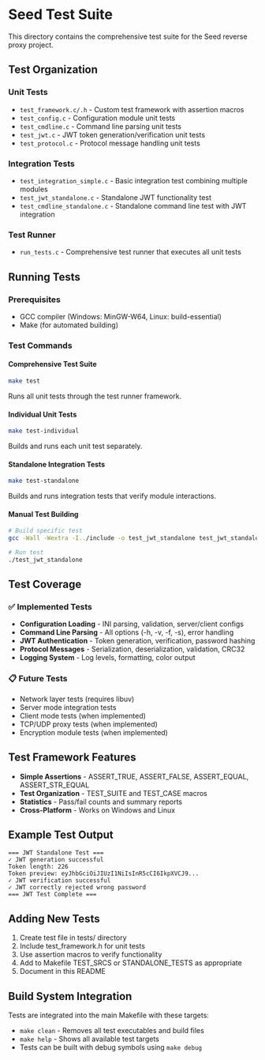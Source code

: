 # Seed Test Suite

This directory contains the comprehensive test suite for the Seed reverse proxy project.

## Test Organization

### Unit Tests
- `test_framework.c/.h` - Custom test framework with assertion macros
- `test_config.c` - Configuration module unit tests
- `test_cmdline.c` - Command line parsing unit tests  
- `test_jwt.c` - JWT token generation/verification unit tests
- `test_protocol.c` - Protocol message handling unit tests

### Integration Tests
- `test_integration_simple.c` - Basic integration test combining multiple modules
- `test_jwt_standalone.c` - Standalone JWT functionality test
- `test_cmdline_standalone.c` - Standalone command line test with JWT integration

### Test Runner
- `run_tests.c` - Comprehensive test runner that executes all unit tests

## Running Tests

### Prerequisites
- GCC compiler (Windows: MinGW-W64, Linux: build-essential)
- Make (for automated building)

### Test Commands

#### Comprehensive Test Suite
```bash
make test
```
Runs all unit tests through the test runner framework.

#### Individual Unit Tests  
```bash
make test-individual
```
Builds and runs each unit test separately.

#### Standalone Integration Tests
```bash
make test-standalone
```
Builds and runs integration tests that verify module interactions.

#### Manual Test Building
```bash
# Build specific test
gcc -Wall -Wextra -I../include -o test_jwt_standalone test_jwt_standalone.c ../src/log.c ../src/jwt.c

# Run test
./test_jwt_standalone
```

## Test Coverage

### ✅ Implemented Tests
- **Configuration Loading** - INI parsing, validation, server/client configs
- **Command Line Parsing** - All options (-h, -v, -f, -s), error handling
- **JWT Authentication** - Token generation, verification, password hashing
- **Protocol Messages** - Serialization, deserialization, validation, CRC32
- **Logging System** - Log levels, formatting, color output

### 📋 Future Tests
- Network layer tests (requires libuv)
- Server mode integration tests
- Client mode tests (when implemented)
- TCP/UDP proxy tests (when implemented)
- Encryption module tests (when implemented)

## Test Framework Features

- **Simple Assertions** - ASSERT_TRUE, ASSERT_FALSE, ASSERT_EQUAL, ASSERT_STR_EQUAL
- **Test Organization** - TEST_SUITE and TEST_CASE macros
- **Statistics** - Pass/fail counts and summary reports
- **Cross-Platform** - Works on Windows and Linux

## Example Test Output

```
=== JWT Standalone Test ===
✓ JWT generation successful
Token length: 226
Token preview: eyJhbGciOiJIUzI1NiIsInR5cCI6IkpXVCJ9...
✓ JWT verification successful  
✓ JWT correctly rejected wrong password
=== JWT Test Complete ===
```

## Adding New Tests

1. Create test file in tests/ directory
2. Include test_framework.h for unit tests
3. Use assertion macros to verify functionality
4. Add to Makefile TEST_SRCS or STANDALONE_TESTS as appropriate
5. Document in this README

## Build System Integration

Tests are integrated into the main Makefile with these targets:
- `make clean` - Removes all test executables and build files
- `make help` - Shows all available test targets
- Tests can be built with debug symbols using `make debug`